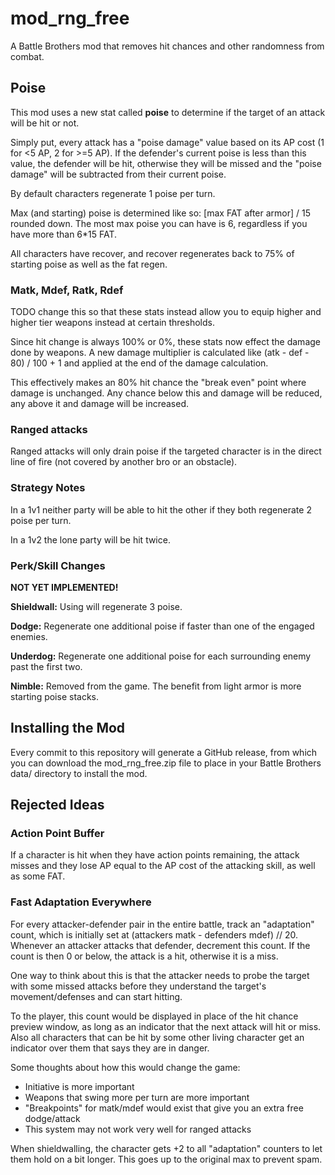 # mod_rng_free

A Battle Brothers mod that removes hit chances and other randomness from combat.

## Poise

This mod uses a new stat called **poise** to determine if the target of an
attack will be hit or not.

Simply put, every attack has a "poise damage" value based on its AP cost (1 for
<5 AP, 2 for >=5 AP).
If the defender's current poise is less than this value, the defender will be
hit, otherwise they will be missed and the "poise damage" will be subtracted
from their current poise.

By default characters regenerate 1 poise per turn.

Max (and starting) poise is determined like so: [max FAT after armor] / 15
rounded down.
The most max poise you can have is 6, regardless if you have more than 6*15 FAT.

All characters have recover, and recover regenerates back to 75% of starting
poise as well as the fat regen.

### Matk, Mdef, Ratk, Rdef

TODO change this so that these stats instead allow you to equip higher and higher tier weapons instead at certain thresholds.

Since hit change is always 100% or 0%, these stats now effect the damage done by
weapons.
A new damage multiplier is calculated like (atk - def - 80) / 100 + 1 and
applied at the end of the damage calculation.

This effectively makes an 80% hit chance the "break even" point where damage is
unchanged.
Any chance below this and damage will be reduced, any above it and damage will
be increased.

### Ranged attacks

Ranged attacks will only drain poise if the targeted character is in the direct
line of fire (not covered by another bro or an obstacle).

### Strategy Notes

In a 1v1 neither party will be able to hit the other if they both regenerate 2
poise per turn.

In a 1v2 the lone party will be hit twice.

### Perk/Skill Changes

**NOT YET IMPLEMENTED!**

**Shieldwall:** Using will regenerate 3 poise.

**Dodge:** Regenerate one additional poise if faster than one of the engaged
enemies.

**Underdog:** Regenerate one additional poise for each surrounding enemy past
the first two.

**Nimble:** Removed from the game.
The benefit from light armor is more starting poise stacks.


## Installing the Mod

Every commit to this repository will generate a GitHub release, from which you can download the mod_rng_free.zip file to place in your Battle Brothers data/ directory to install the mod.

## Rejected Ideas

### Action Point Buffer

If a character is hit when they have action points remaining, the attack misses
and they lose AP equal to the AP cost of the attacking skill, as well as some
FAT.

### Fast Adaptation Everywhere

For every attacker-defender pair in the entire battle, track an "adaptation"
count, which is initially set at (attackers matk - defenders mdef) // 20.
Whenever an attacker attacks that defender, decrement this count.
If the count is then 0 or below, the attack is a hit, otherwise it is a miss.

One way to think about this is that the attacker needs to probe the target with
some missed attacks before they understand the target's movement/defenses and
can start hitting.

To the player, this count would be displayed in place of the hit chance preview
window, as long as an indicator that the next attack will hit or miss.  Also all characters that can be hit by some other living character get an indicator over them that says they are in danger.

Some thoughts about how this would change the game:

 - Initiative is more important
 - Weapons that swing more per turn are more important
 - "Breakpoints" for matk/mdef would exist that give you an extra free dodge/attack
 - This system may not work very well for ranged attacks

When shieldwalling, the character gets +2 to all "adaptation" counters to let them hold on a bit longer.  This goes up to the original max to prevent spam.


